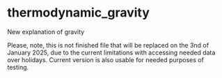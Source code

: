 # thermodynamic_gravity
New explanation of gravity

Please, note, this is not finished file that will be replaced on the 3nd of January 2025, due to the current limitations with accessing needed data over holidays. Current version is also usable for needed purposes of testing. 
